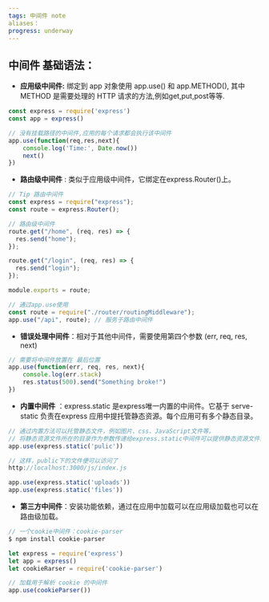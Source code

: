 ```yaml
---
tags: 中间件 note
aliases：
progress: underway
---
```


## 中间件 基础语法：
- **应用级中间件:** 绑定到 app 对象使用 app.use() 和 app.METHOD(), 其中 METHOD 是需要处理的 HTTP 请求的方法,例如get,put,post等等.
```js
const express = require('express')
const app = express()

// 没有挂载路径的中间件,应用的每个请求都会执行该中间件
app.use(function(req,res,next){
	console.log('Time:', Date.now())
	next()
})
```

- **路由级中间件** : 类似于应用级中间件，它绑定在express.Router()上。
```js
// Tip 路由中间件
const express = require("express");
const route = express.Router();

// 路由级中间件
route.get("/home", (req, res) => {
  res.send("home");
});

route.get("/login", (req, res) => {
  res.send("login");
});

module.exports = route;

// 通过app.use使用
const route = require("./router/routingMiddleware");
app.use("/api", route); // 服务于路由中间件
```

- **错误处理中间件**：相对于其他中间件，需要使用第四个参数 (err, req, res, next)
```js
// 需要将中间件放置在 最后位置
app.use(function(err, req, res, next){
	console.log(err.stack)
	res.status(500).send("Something broke!")
})
```

- **内置中间件** ：express.static 是express唯一内置的中间件。它基于 serve-static 负责在express 应用中提托管静态资源。每个应用可有多个静态目录。
```js
// 通过内置方法可以托管静态文件，例如图片、css、JavaScript文件等。
// 将静态资源文件所在的目录作为参数传递给express.static中间件可以提供静态资源文件的访问，例如：假设在 public 目录放置了文件，便可以：
app.use(express.static('pulic'))

// 这样，public下的文件便可以访问了
http://localhost:3000/js/index.js

app.use(express.static('uploads'))
app.use(express.static('files'))
```

- **第三方中间件**：安装功能依赖，通过在应用中加载可以在应用级加载也可以在路由级加载。
```js
// 一个cookie中间件：cookie-parser
$ npm install cookie-parser

let express = require('express')
let app = express()
let cookieRarser = require('cookie-parser')

// 加载用于解析 cookie 的中间件
app.use(cookieParser())
```